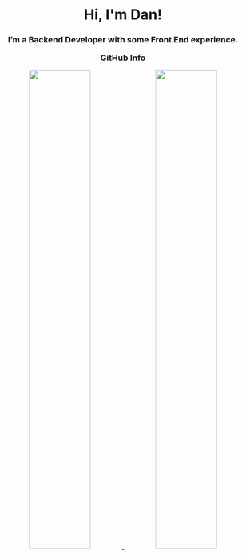 <h1 align="center">Hi, I'm Dan!</h1>
<h3 align="center">I’m a Backend Developer with some Front End experience.</h3>
<h3 align="center" style="margin: 5px 10px;">GitHub Info</h3> 

<p align="center">
  <a href="https://github.com/ashrafchowdury">
  <img width="49.5%" src="https://github-readme-stats.vercel.app/api?username=monduli&show_icons=true&theme=dark" />
  <img width="49.5%" src="https://github-readme-streak-stats.herokuapp.com?user=Monduli&theme=dark&date_format=M%20j%5B%2C%20Y%5D" />
  </a>
</p>
</div

